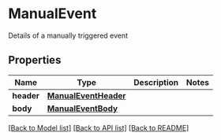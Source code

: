 # ManualEvent

Details of a manually triggered event

## Properties
Name | Type | Description | Notes
------------ | ------------- | ------------- | -------------
**header** | [**ManualEventHeader**](ManualEventHeader.md) |  | 
**body** | [**ManualEventBody**](ManualEventBody.md) |  | 

[[Back to Model list]](../README.md#documentation-for-models) [[Back to API list]](../README.md#documentation-for-api-endpoints) [[Back to README]](../README.md)


